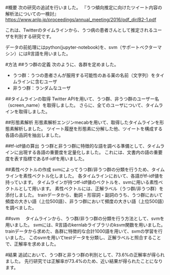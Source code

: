 #概要
次の研究の追試を行いました。
『うつ傾向推定に向けたツイート内容の解析法についての一検討』
https://www.anlp.jp/proceedings/annual_meeting/2016/pdf_dir/B2-1.pdf

これは、Twitterのタイムラインから、うつ病の患者さんとして推定されるユーザを判別する研究です。

データの前処理にはpython(jupyter-notebook)を、svm（サポートベクターマシン）にはR言語を用いました。

#方法
##うつ群の定義
次のように、各群を定めました。
- うつ群：うつの患者さんが服用する可能性のある薬の名前（文字列）をタイムラインに含むユーザ
- 非うつ群：ランダムなユーザ

##タイムラインの取得
Twitter APIを用いて、うつ群、非うつ群のユーザー名（screen_name）を取得しました。
さらに、全てのユーザについて、タイムラインを取得しました。

##形態素解析
形態素解析エンジンmecabを用いて、取得したタイムラインを形態素解析しました。
ツイート履歴を形態素に分解した他、ツイートを構成する各語の品詞を抽出しました。

##tf-idf値の算出
うつ群と非うつ群に特徴的な語を調べる準備として、タイムラインに出現する各語の重要度を定量化しました。
これには、文書内の語の重要度を表す指標であるtf-idfを用いました。

##素性ベクトルの作成
svmによってうつ群/非うつ群の分類を行うため、タイムラインを素性ベクトル化しました。
各タイムラインにおいて、各語がtf-idf値を持っています。
タイムラインが持つtf-idf値のベクトルを、svmに用いる素性ベクトルとして用います。
素性ベクトルには、正解ラベル（うつ群/非うつ群）を添付しました。
trainデータから、動詞・形容詞・副詞のうち、うつ群において頻度の大きい語（上位500語）、非うつ群において頻度の大きい語（上位500語）を調べました。

##svm　
タイムラインから、うつ群/非うつ群の分類を行う方法として、svmを用いました。
svmには、R言語のkernlabライブラリのksvm関数を用いました。
trainデータから求めた、各群に特徴的な合計1000語を用いて、svmの学習を行いました。
このsvmを用いてtestデータを分類し、正解ラベルと照合することで、正解率を求めました。

#結果
追試において、うつ群と非うつ群の判別として、73.6%の正解率が得られました。
先行研究では正解率が73.4%のため、近い結果が得られたことになります。
